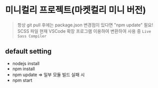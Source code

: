 # 미니컬리 프로젝트(마켓컬리 미니 버전)

> 항상 git pull 후에는 package.json 변경점이 있다면 "npm update" 필요!
> SCSS 파일 현재 VSCode 확장 프로그램 이용하여 변환하여 사용 중 `Live Sass Compiler`

## default setting

- nodejs install
- npm install
- npm update => 일부 모듈 빌드 실패 시
- npm start
